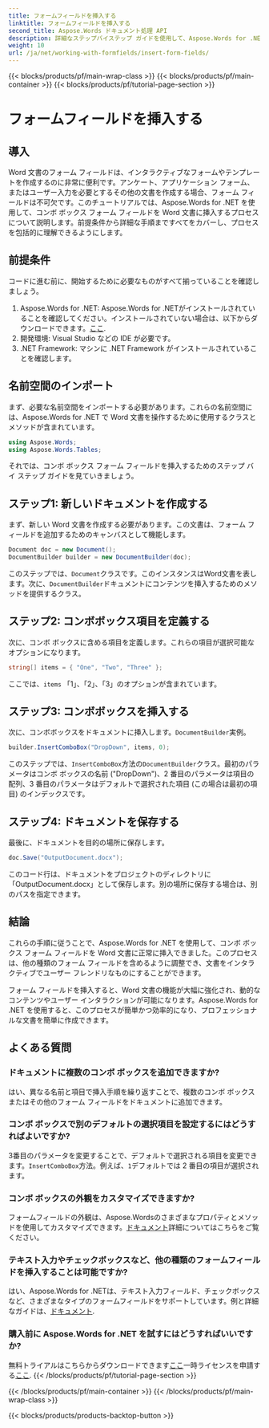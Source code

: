 ```yaml
---
title: フォームフィールドを挿入する
linktitle: フォームフィールドを挿入する
second_title: Aspose.Words ドキュメント処理 API
description: 詳細なステップバイステップ ガイドを使用して、Aspose.Words for .NET を使用して Word 文書にコンボ ボックス フォーム フィールドを挿入する方法を学習します。
weight: 10
url: /ja/net/working-with-formfields/insert-form-fields/
---
```


{{< blocks/products/pf/main-wrap-class >}}
{{< blocks/products/pf/main-container >}}
{{< blocks/products/pf/tutorial-page-section >}}

# フォームフィールドを挿入する

## 導入

Word 文書のフォーム フィールドは、インタラクティブなフォームやテンプレートを作成するのに非常に便利です。アンケート、アプリケーション フォーム、またはユーザー入力を必要とするその他の文書を作成する場合、フォーム フィールドは不可欠です。このチュートリアルでは、Aspose.Words for .NET を使用して、コンボ ボックス フォーム フィールドを Word 文書に挿入するプロセスについて説明します。前提条件から詳細な手順まですべてをカバーし、プロセスを包括的に理解できるようにします。

## 前提条件

コードに進む前に、開始するために必要なものがすべて揃っていることを確認しましょう。

1.  Aspose.Words for .NET: Aspose.Words for .NETがインストールされていることを確認してください。インストールされていない場合は、以下からダウンロードできます。[ここ](https://releases.aspose.com/words/net/).
2. 開発環境: Visual Studio などの IDE が必要です。
3. .NET Framework: マシンに .NET Framework がインストールされていることを確認します。

## 名前空間のインポート

まず、必要な名前空間をインポートする必要があります。これらの名前空間には、Aspose.Words for .NET で Word 文書を操作するために使用するクラスとメソッドが含まれています。

```csharp
using Aspose.Words;
using Aspose.Words.Tables;
```

それでは、コンボ ボックス フォーム フィールドを挿入するためのステップ バイ ステップ ガイドを見ていきましょう。

## ステップ1: 新しいドキュメントを作成する

まず、新しい Word 文書を作成する必要があります。この文書は、フォーム フィールドを追加するためのキャンバスとして機能します。


```csharp
Document doc = new Document();
DocumentBuilder builder = new DocumentBuilder(doc);
```

このステップでは、`Document`クラスです。このインスタンスはWord文書を表します。次に、`DocumentBuilder`ドキュメントにコンテンツを挿入するためのメソッドを提供するクラス。

## ステップ2: コンボボックス項目を定義する

次に、コンボ ボックスに含める項目を定義します。これらの項目が選択可能なオプションになります。

```csharp
string[] items = { "One", "Two", "Three" };
```

ここでは、`items` 「1」、「2」、「3」のオプションが含まれています。

## ステップ3: コンボボックスを挿入する

次に、コンボボックスをドキュメントに挿入します。`DocumentBuilder`実例。

```csharp
builder.InsertComboBox("DropDown", items, 0);
```

このステップでは、`InsertComboBox`方法の`DocumentBuilder`クラス。最初のパラメータはコンボ ボックスの名前 ("DropDown")、2 番目のパラメータは項目の配列、3 番目のパラメータはデフォルトで選択された項目 (この場合は最初の項目) のインデックスです。

## ステップ4: ドキュメントを保存する

最後に、ドキュメントを目的の場所に保存します。

```csharp
doc.Save("OutputDocument.docx");
```

このコード行は、ドキュメントをプロジェクトのディレクトリに「OutputDocument.docx」として保存します。別の場所に保存する場合は、別のパスを指定できます。

## 結論

これらの手順に従うことで、Aspose.Words for .NET を使用して、コンボ ボックス フォーム フィールドを Word 文書に正常に挿入できました。このプロセスは、他の種類のフォーム フィールドを含めるように調整でき、文書をインタラクティブでユーザー フレンドリなものにすることができます。

フォーム フィールドを挿入すると、Word 文書の機能が大幅に強化され、動的なコンテンツやユーザー インタラクションが可能になります。Aspose.Words for .NET を使用すると、このプロセスが簡単かつ効率的になり、プロフェッショナルな文書を簡単に作成できます。

## よくある質問

### ドキュメントに複数のコンボ ボックスを追加できますか?

はい、異なる名前と項目で挿入手順を繰り返すことで、複数のコンボ ボックスまたはその他のフォーム フィールドをドキュメントに追加できます。

### コンボ ボックスで別のデフォルトの選択項目を設定するにはどうすればよいですか?

3番目のパラメータを変更することで、デフォルトで選択される項目を変更できます。`InsertComboBox`方法。例えば、`1`デフォルトでは 2 番目の項目が選択されます。

### コンボ ボックスの外観をカスタマイズできますか?

フォームフィールドの外観は、Aspose.Wordsのさまざまなプロパティとメソッドを使用してカスタマイズできます。[ドキュメント](https://reference.aspose.com/words/net/)詳細についてはこちらをご覧ください。

### テキスト入力やチェックボックスなど、他の種類のフォームフィールドを挿入することは可能ですか?

はい、Aspose.Words for .NETは、テキスト入力フィールド、チェックボックスなど、さまざまなタイプのフォームフィールドをサポートしています。例と詳細なガイドは、[ドキュメント](https://reference.aspose.com/words/net/).

### 購入前に Aspose.Words for .NET を試すにはどうすればいいですか?

無料トライアルはこちらからダウンロードできます[ここ](https://releases.aspose.com/)一時ライセンスを申請する[ここ](https://purchase.aspose.com/temporary-license/).
{{< /blocks/products/pf/tutorial-page-section >}}

{{< /blocks/products/pf/main-container >}}
{{< /blocks/products/pf/main-wrap-class >}}

{{< blocks/products/products-backtop-button >}}
